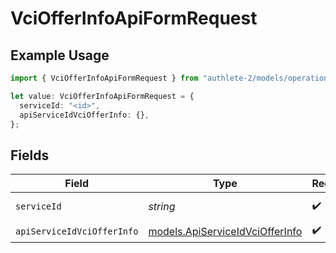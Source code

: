 # VciOfferInfoApiFormRequest

## Example Usage

```typescript
import { VciOfferInfoApiFormRequest } from "authlete-2/models/operations";

let value: VciOfferInfoApiFormRequest = {
  serviceId: "<id>",
  apiServiceIdVciOfferInfo: {},
};
```

## Fields

| Field                                                                       | Type                                                                        | Required                                                                    | Description                                                                 |
| --------------------------------------------------------------------------- | --------------------------------------------------------------------------- | --------------------------------------------------------------------------- | --------------------------------------------------------------------------- |
| `serviceId`                                                                 | *string*                                                                    | :heavy_check_mark:                                                          | A service ID.                                                               |
| `apiServiceIdVciOfferInfo`                                                  | [models.ApiServiceIdVciOfferInfo](../../models/apiserviceidvciofferinfo.md) | :heavy_check_mark:                                                          | N/A                                                                         |